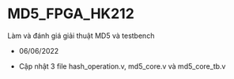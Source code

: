 # MD5_FPGA_HK212
Làm và đánh giá giải thuật MD5 và testbench
- 06/06/2022 
+ Cập nhật 3 file hash_operation.v, md5_core.v và md5_core_tb.v
